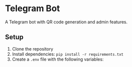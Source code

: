# Telegram Bot

A Telegram bot with QR code generation and admin features.

## Setup

1. Clone the repository
2. Install dependencies:
```pip install -r requirements.txt```
3. Create a `.env` file with the following variables: